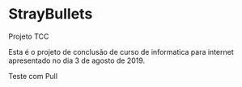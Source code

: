# StrayBullets
 Projeto TCC

 Esta é o projeto de conclusão de curso de informatica para internet apresentado no dia 3 de agosto de 2019.

 Teste com Pull

